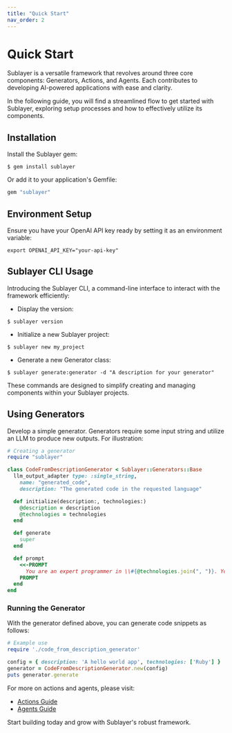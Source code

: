 ```yaml
---
title: "Quick Start"
nav_order: 2
---
```


# Quick Start

Sublayer is a versatile framework that revolves around three core components: Generators, Actions, and Agents. Each contributes to developing AI-powered applications with ease and clarity.

In the following guide, you will find a streamlined flow to get started with Sublayer, exploring setup processes and how to effectively utilize its components.

## Installation

Install the Sublayer gem:

```shell
$ gem install sublayer
```

Or add it to your application's Gemfile:

```ruby
gem "sublayer"
```

## Environment Setup

Ensure you have your OpenAI API key ready by setting it as an environment variable:

```shell
export OPENAI_API_KEY="your-api-key"
```

## Sublayer CLI Usage

Introducing the Sublayer CLI, a command-line interface to interact with the framework efficiently:

- Display the version:

```shell
$ sublayer version
```

- Initialize a new Sublayer project:

```shell
$ sublayer new my_project
```

- Generate a new Generator class:

```shell
$ sublayer generate:generator -d "A description for your generator"
```

These commands are designed to simplify creating and managing components within your Sublayer projects.

## Using Generators

Develop a simple generator. Generators require some input string and utilize an LLM to produce new outputs. For illustration:

```ruby
# Creating a generator
require "sublayer"

class CodeFromDescriptionGenerator < Sublayer::Generators::Base
  llm_output_adapter type: :single_string,
    name: "generated_code",
    description: "The generated code in the requested language"

  def initialize(description:, technologies:)
    @description = description
    @technologies = technologies
  end

  def generate
    super
  end

  def prompt
    <<-PROMPT
      You are an expert programmer in \\#{@technologies.join(", ")}. Your task...  
    PROMPT
  end
end
```

### Running the Generator

With the generator defined above, you can generate code snippets as follows:

```ruby
# Example use
require './code_from_description_generator'

config = { description: 'A hello world app', technologies: ['Ruby'] }
generator = CodeFromDescriptionGenerator.new(config)
puts generator.generate
```

For more on actions and agents, please visit:
- [Actions Guide](/docs/concepts/actions)
- [Agents Guide](/docs/concepts/agents)

Start building today and grow with Sublayer's robust framework.